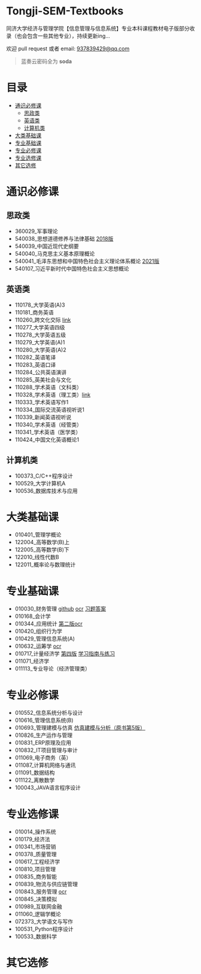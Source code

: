 # Tongji-SEM-Textbooks

同济大学经济与管理学院【信息管理与信息系统】专业本科课程教材电子版部分收录（也会包含一些其他专业），持续更新ing...

欢迎 pull request 或者 email: 937839429@qq.com

> 蓝奏云密码全为 **soda**

# 目录

- [通识必修课](#通识必修课)
  - [思政类](#思政类)
  - [英语类](#英语类)
  - [计算机类](#计算机类)
- [大类基础课](#大类基础课)
- [专业基础课](#专业基础课)
- [专业必修课](#专业必修课)
- [专业选修课](#专业选修课)
- [其它选修](#其它选修)

# 通识必修课

## 思政类

- 360029_军事理论
- 540038_思想道德修养与法律基础 [2018版](https://pan.baidu.com/s/1Pq979gA1EuPFGIyZChQ9Ng?pwd=4hkj)
- 540039_中国近现代史纲要
- 540040_马克思主义基本原理概论
- 540041_毛泽东思想和中国特色社会主义理论体系概论 [2021版](https://pan.baidu.com/s/1kWic7FSPkxOTMWtc8pg33g?pwd=rdaq)
- 540107_习近平新时代中国特色社会主义思想概论

## 英语类

- 110178_大学英语(A)3
- 110181_商务英语
- 110260_跨文化交际 [link](https://pan.baidu.com/s/1_Ub6WZUE_A6cJt5YjQWWLA?pwd=e53l)
- 110277_大学英语四级
- 110278_大学英语五级
- 110279_大学英语(A)1
- 110280_大学英语(A)2
- 110282_英语笔译
- 110283_英语口译
- 110284_公共英语演讲
- 110285_英美社会与文化
- 110288_学术英语（文科类）
- 110328_学术英语（理工类）[link](https://pan.baidu.com/s/1P9Ns7kkzIqGfQkNwIMSB6g?pwd=ly48)
- 110333_学术英语写作1
- 110334_国际交流英语视听说1
- 110339_新闻英语视听说
- 110340_学术英语（经管类）
- 110341_学术英语（医学类）
- 110424_中国文化英语概论1

## 计算机类

- 100373_C/C++程序设计
- 100529_大学计算机A
- 100536_数据库技术与应用

# 大类基础课

- 010401_管理学概论
- 122004_高等数学(B)上
- 122005_高等数学(B)下
- 122010_线性代数B
- 122011_概率论与数理统计

# 专业基础课

- 010030_财务管理 [github](https://github.com/rainbowlyq/Tongji-SEM-MIS-Textbooks/tree/main/%E4%BF%A1%E6%81%AF%E7%AE%A1%E7%90%86%E4%B8%8E%E4%BF%A1%E6%81%AF%E7%B3%BB%E7%BB%9F/%E4%B8%93%E4%B8%9A%E5%9F%BA%E7%A1%80%E8%AF%BE/010030_%E8%B4%A2%E5%8A%A1%E7%AE%A1%E7%90%86) [ocr](https://wwc.lanzout.com/i7VYW0aqnppa) [习题答案](https://wwc.lanzout.com/ik6Uk0aqnpsd)
- 010168_会计学
- 010344_应用统计 [第二版ocr](https://wwc.lanzout.com/ieWkw0aqnqlc)
- 010420_组织行为学
- 010429_管理信息系统(A)
- 010632_运筹学 [ocr](https://wwc.lanzout.com/iKoGF0aqnqta)
- 010717_计量经济学 [第四版](https://wwc.lanzout.com/iELQa0aqnrda) [学习指南与练习](https://wwc.lanzout.com/iI6lZ0aqnrvi)
- 011071_经济学
- 011113_专业导论（经济管理类）

# 专业必修课

- 010552_信息系统分析与设计
- 010616_管理信息系统(B)
- 010693_管理建模与仿真 [仿真建模与分析（原书第5版）](https://wwc.lanzout.com/i8Z9p0aqns8b)
- 010826_生产运作与管理
- 010831_ERP原理及应用
- 010832_IT项目管理与审计
- 011069_电子商务（英）
- 011087_计算机网络与通讯
- 011091_数据结构
- 011122_离散数学
- 100043_JAVA语言程序设计

# 专业选修课

- 010014_操作系统
- 010179_经济法
- 010341_市场营销
- 010378_质量管理
- 010617_工程经济学
- 010810_项目管理
- 010835_商务智能
- 010839_物流与供应链管理
- 010843_服务管理 [ocr](https://wwc.lanzout.com/iB9oz0aqnscf)
- 010845_决策模拟
- 010989_互联网金融
- 011060_逻辑学概论
- 072373_大学语文与写作
- 100531_Python程序设计
- 100533_数据科学

# 其它选修
